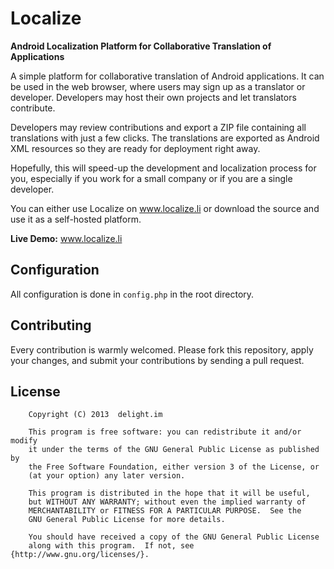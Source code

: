 # Localize

**Android Localization Platform for Collaborative Translation of Applications**

A simple platform for collaborative translation of Android applications. It can be used in the web browser, where users may sign up as a translator or developer. Developers may host their own projects and let translators contribute.

Developers may review contributions and export a ZIP file containing all translations with just a few clicks. The translations are exported as Android XML resources so they are ready for deployment right away.

Hopefully, this will speed-up the development and localization process for you, especially if you work for a small company or if you are a single developer.

You can either use Localize on www.localize.li or download the source and use it as a self-hosted platform.

**Live Demo:** www.localize.li

## Configuration

All configuration is done in `config.php` in the root directory.

## Contributing

Every contribution is warmly welcomed. Please fork this repository, apply your changes, and submit your contributions by sending a pull request.

## License

```
    Copyright (C) 2013  delight.im

    This program is free software: you can redistribute it and/or modify
    it under the terms of the GNU General Public License as published by
    the Free Software Foundation, either version 3 of the License, or
    (at your option) any later version.

    This program is distributed in the hope that it will be useful,
    but WITHOUT ANY WARRANTY; without even the implied warranty of
    MERCHANTABILITY or FITNESS FOR A PARTICULAR PURPOSE.  See the
    GNU General Public License for more details.

    You should have received a copy of the GNU General Public License
    along with this program.  If not, see {http://www.gnu.org/licenses/}.
```